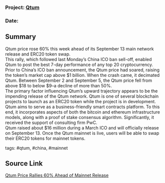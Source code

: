 
### Project: [Qtum](../projects/qtum.md)
### Date: 
## Summary
Qtum price rose 60% this week ahead of its September 13 main network release and ERC20 token swap.  
This rally, which followed last Monday’s China ICO ban sell-off, enabled Qtum to post the best 7-day performance of any top 20 cryptocurrency.  
Prior to China’s ICO ban announcement, the Qtum price had soared, raising the token’s market cap above $1 billion. When the crash came, it decimated Qtum. Between September 2 and September 5, the Qtum price fell from above $18 to below $9–a decline of more than 50%.  
The primary factor influencing Qtum’s upward trajectory appears to be the impending release of the Qtum network. Qtum is one of several blockchain projects to launch as an ERC20 token while the project is in development.   
Qtum aims to serve as a business-friendly smart contracts platform. To this end, it incorporates aspects of both the bitcoin and ethereum infrastructure models, along with a proof of stake consensus algorithm. Significantly, it received the support of consulting firm PwC.  
Qtum raised about $16 million during a March ICO and will officially release on September 13. Once the Qtum mainnet is live, users will be able to swap their ERC20 tokens for mainnet tokens.   

tags: #qtum, #china, #mainnet
## Source Link
[Qtum Price Rallies 60% Ahead of Mainnet Release](https://www.cryptocoinsnews.com/qtum-price-rallies-60-ahead-of-mainnet-release/)  

